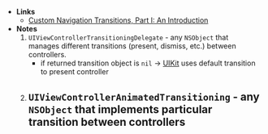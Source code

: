 - **Links**
	- [Custom Navigation Transitions, Part I: An Introduction](https://devsign.co/notes/navigation-transitions-1)
- **Notes**
	1.  `UIViewControllerTransitioningDelegate` - any `NSObject` that manages different transitions (present, dismiss, etc.) between controllers.
		- if returned transition object is  `nil` -> [UIKit](../UIKit.md) uses default transition to present controller
	2. `UIViewControllerAnimatedTransitioning` - any `NSObject` that implements particular transition between controllers 
		- 